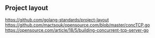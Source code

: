 ## Project layout

https://github.com/golang-standards/project-layout
https://github.com/mactsouk/opensource.com/blob/master/concTCP.go
https://opensource.com/article/18/5/building-concurrent-tcp-server-go
